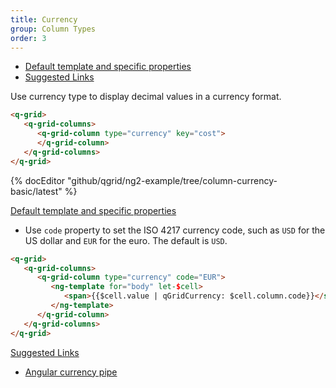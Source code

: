 ```yaml
---
title: Currency
group: Column Types
order: 3
---
```

- [Default template and specific properties](#default-template-and-specific-properties)
- [Suggested Links](#suggested-links)

Use currency type to display decimal values in a currency format.

```html
<q-grid>
   <q-grid-columns>
      <q-grid-column type="currency" key="cost">
      </q-grid-column>
   </q-grid-columns>
</q-grid>
```

{% docEditor "github/qgrid/ng2-example/tree/column-currency-basic/latest" %}

<a name="default-template-and-specific-properties" href="#default-template-and-specific-properties">
   Default template and specific properties
</a>

* Use `code` property to set the ISO 4217 currency code, such as `USD` for the US dollar and `EUR` for the euro. The default is `USD`.

```html
<q-grid>
   <q-grid-columns>
      <q-grid-column type="currency" code="EUR">
         <ng-template for="body" let-$cell>	
            <span>{{$cell.value | qGridCurrency: $cell.column.code}}</span>
         </ng-template>
      </q-grid-column>
   </q-grid-columns>
</q-grid>
```

<a name="suggested-links" href="#suggested-links">
   Suggested Links
</a>

* [Angular currency pipe](https://angular.io/api/common/CurrencyPipe)